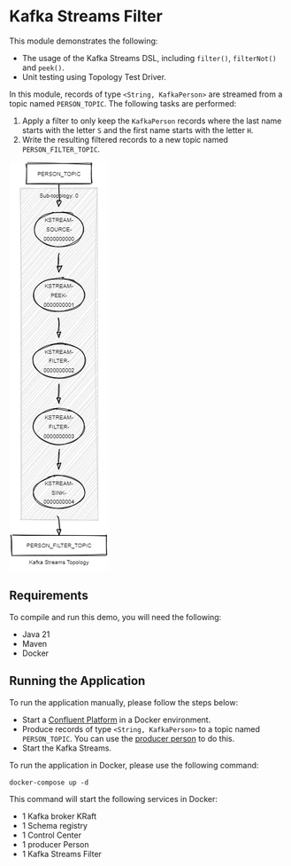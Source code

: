 # Kafka Streams Filter

This module demonstrates the following:

- The usage of the Kafka Streams DSL, including `filter()`, `filterNot()` and `peek()`.
- Unit testing using Topology Test Driver.

In this module, records of type `<String, KafkaPerson>` are streamed from a topic named `PERSON_TOPIC`.
The following tasks are performed:

1. Apply a filter to only keep the `KafkaPerson` records where the last name starts with the letter `S` and the first name starts with the letter `H`.
2. Write the resulting filtered records to a new topic named `PERSON_FILTER_TOPIC`.

![topology.png](topology.png)

## Requirements

To compile and run this demo, you will need the following:

- Java 21
- Maven
- Docker

## Running the Application

To run the application manually, please follow the steps below:

- Start a [Confluent Platform](https://docs.confluent.io/platform/current/quickstart/ce-docker-quickstart.html#step-1-download-and-start-cp) in a Docker environment.
- Produce records of type `<String, KafkaPerson>` to a topic named `PERSON_TOPIC`. You can use the [producer person](../specific-producers/kafka-streams-producer-person) to do this.
- Start the Kafka Streams.

To run the application in Docker, please use the following command:

```console
docker-compose up -d
```

This command will start the following services in Docker:

- 1 Kafka broker KRaft
- 1 Schema registry
- 1 Control Center
- 1 producer Person
- 1 Kafka Streams Filter
